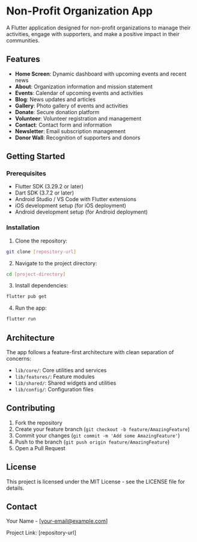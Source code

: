 # Non-Profit Organization App

A Flutter application designed for non-profit organizations to manage their activities, engage with supporters, and make a positive impact in their communities.

## Features

- **Home Screen**: Dynamic dashboard with upcoming events and recent news
- **About**: Organization information and mission statement
- **Events**: Calendar of upcoming events and activities
- **Blog**: News updates and articles
- **Gallery**: Photo gallery of events and activities
- **Donate**: Secure donation platform
- **Volunteer**: Volunteer registration and management
- **Contact**: Contact form and information
- **Newsletter**: Email subscription management
- **Donor Wall**: Recognition of supporters and donors

## Getting Started

### Prerequisites

- Flutter SDK (3.29.2 or later)
- Dart SDK (3.7.2 or later)
- Android Studio / VS Code with Flutter extensions
- iOS development setup (for iOS deployment)
- Android development setup (for Android deployment)

### Installation

1. Clone the repository:
```bash
git clone [repository-url]
```

2. Navigate to the project directory:
```bash
cd [project-directory]
```

3. Install dependencies:
```bash
flutter pub get
```

4. Run the app:
```bash
flutter run
```

## Architecture

The app follows a feature-first architecture with clean separation of concerns:

- `lib/core/`: Core utilities and services
- `lib/features/`: Feature modules
- `lib/shared/`: Shared widgets and utilities
- `lib/config/`: Configuration files

## Contributing

1. Fork the repository
2. Create your feature branch (`git checkout -b feature/AmazingFeature`)
3. Commit your changes (`git commit -m 'Add some AmazingFeature'`)
4. Push to the branch (`git push origin feature/AmazingFeature`)
5. Open a Pull Request

## License

This project is licensed under the MIT License - see the LICENSE file for details.

## Contact

Your Name - [your-email@example.com]

Project Link: [repository-url]
